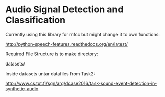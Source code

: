# Audio Signal Detection and Classification

Currently using this library for mfcc but might change it to own functions:

http://python-speech-features.readthedocs.org/en/latest/

Required File Structure is to make directory:

datasets/

Inside datasets untar datafiles from Task2:

http://www.cs.tut.fi/sgn/arg/dcase2016/task-sound-event-detection-in-synthetic-audio
